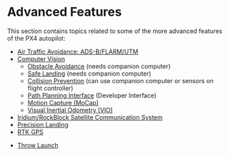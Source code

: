 # Advanced Features

This section contains topics related to some of the more advanced features of the PX4 autopilot:

- [Air Traffic Avoidance: ADS-B/FLARM/UTM](../peripherals/adsb_flarm.md)
- [Computer Vision](../computer_vision/README.md)
  - [Obstacle Avoidance](../computer_vision/obstacle_avoidance.md) (needs companion computer)
  - [Safe Landing](../computer_vision/safe_landing.md) (needs companion computer)
  - [Collision Prevention](../computer_vision/collision_prevention.md) (can use companion computer or sensors on flight controller)
  - [Path Planning Interface](../computer_vision/path_planning_interface.md) (Developer Interface)
  - [Motion Capture (MoCap)](../computer_vision/motion_capture.md)
  - [Visual Inertial Odometry (VIO)](../computer_vision/visual_inertial_odometry.md)
- [Iridium/RockBlock Satellite Communication System](../advanced_features/satcom_roadblock.md)
- [Precision Landing](../advanced_features/precland.md)
- [RTK GPS](../gps_compass/rtk_gps.md)
* [Throw Launch](../advanced_features/throw_launch.md)
